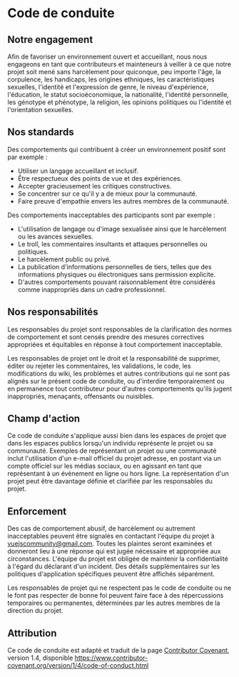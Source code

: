 # Code de conduite

## Notre engagement

Afin de favoriser un environnement ouvert et accueillant, nous nous engageons en tant que contributeurs et mainteneurs à veiller à ce que notre projet soit mené sans harcèlement pour quiconque, peu importe l'âge, la corpulence, les handicaps, les origines ethniques, les caractéristiques sexuelles, l'identité et l'expression de genre, le niveau d'expérience, l'éducation, le statut socioéconomique, la nationalité, l'identité personnelle, les génotype et phénotype, la religion, les opinions politiques ou l'identité et l'orientation sexuelles.

## Nos standards

Des comportements qui contribuent à créer un environnement positif sont par exemple :

- Utiliser un langage accueillant et inclusif.
- Être respectueux des points de vue et des expériences.
- Accepter gracieusement les critiques constructives.
- Se concentrer sur ce qu'il y a de mieux pour la communauté.
- Faire preuve d'empathie envers les autres membres de la communauté.

Des comportements inacceptables des participants sont par exemple :

- L'utilisation de langage ou d'image sexualisée ainsi que le harcèlement ou les avances sexuelles.
- Le troll, les commentaires insultants et attaques personnelles ou politiques.
- Le harcèlement public ou privé.
- La publication d'informations personnelles de tiers, telles que des informations physiques ou électroniques sans permission explicite.
- D'autres comportements pouvant raisonnablement être considérés comme inappropriés dans un cadre professionnel.

## Nos responsabilités

Les responsables du projet sont responsables de la clarification des normes de comportement et sont censés prendre des mesures correctives appropriées et équitables en réponse à tout comportement inacceptable.

Les responsables de projet ont le droit et la responsabilité de supprimer, éditer ou rejeter les commentaires, les validations, le code, les modifications du wiki, les problèmes et autres contributions qui ne sont pas alignés sur le présent code de conduite, ou d'interdire temporairement ou en permanence tout contributeur pour d'autres comportements qu'ils jugent inappropriés, menaçants, offensants ou nuisibles.

## Champ d'action

Ce code de conduite s'applique aussi bien dans les espaces de projet que dans les espaces publics lorsqu'un individu représente le projet ou sa communauté. Exemples de représentant un projet ou une communauté inclut l'utilisation d'un e-mail officiel du projet adresse, en postant via un compte officiel sur les médias sociaux, ou en agissant en tant que représentant à un évènement en ligne ou hors ligne. La représentation d'un projet peut être davantage définie et clarifiée par les responsables du projet.

## Enforcement

Des cas de comportement abusif, de harcèlement ou autrement inacceptables peuvent être signalés en contactant l'équipe du projet à vuejscommunity@gmail.com. Toutes les plaintes seront examinées et donneront lieu à une réponse qui est jugée nécessaire et appropriée aux circonstances. L'équipe du projet est obligée de maintenir la confidentialité à l'égard du déclarant d'un incident. Des détails supplémentaires sur les politiques d'application spécifiques peuvent être affichés séparément.

Les responsables de projet qui ne respectent pas le code de conduite ou ne le font pas respecter de bonne foi peuvent faire face à des répercussions temporaires ou permanentes, déterminées par les autres membres de la direction du projet.

## Attribution

Ce code de conduite est adapté et traduit de la page [Contributor Covenant][homepage], version 1.4, disponible https://www.contributor-covenant.org/version/1/4/code-of-conduct.html

[homepage]: https://www.contributor-covenant.org
